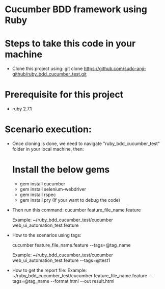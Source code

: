 # Cucumber BDD framework using Ruby

# Steps to take this code in your machine
 - Clone this project using: git clone https://github.com/sudo-anji-github/ruby_bdd_cucumber_test.git
# Prerequisite for this project
- ruby 2.7.1
# Scenario execution:
- Once cloning is done, we need to navigate "ruby_bdd_cucumber_test" folder in your local machine, then:
  # Install the below gems
  - gem install cucumber
  - gem install selenium-webdriver
  - gem install rspec
  - gem install pry (If your want to debug the code)
- Then run this command: cucumber feature_file_name.feature

   Example: ~/ruby_bdd_cucumber_test/cucumber web_ui_automation_test.feature 

- How to the scenarios using tags:

  cucumber feature_file_name.feature --tags=@tag_name
  
  Example: ~/ruby_bdd_cucumber_test/cucumber web_ui_automation_test.feature --tags=@test1
  
- How to get the report file:
  Example: ~/ruby_bdd_cucumber_test/cucumber feature_file_name.feature --tags=@tag_name --format html --out result.html